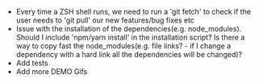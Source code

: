 -   Every time a ZSH shell runs, we need to run a 'git fetch' to check if the user needs to 'git pull' our new features/bug fixes etc
-   Issue with the installation of the dependencies(e.g. node_modules). Should I include 'npm/yarn install' in the installation script? Is there a way to copy fast the node_modules(e.g. file links? - if I change a dependency with a hard link all the dependencies will be changed)?
-   Add tests
-   Add more DEMO Gifs
